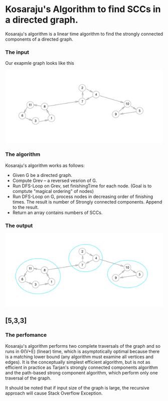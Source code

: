 # Kosaraju's Algorithm to find SCCs in a directed graph.

Kosaraju's algorithm is a linear time algorithm to find the strongly connected components of a directed graph.


### The input

Our exapmle graph looks like this

![initial_graph][initial_graph]

### The algorithm

Kosaraju's algorithm works as follows:
* Given G be a directed graph.
* Compute Grev – a reversed vesrion of G.
* Run DFS-Loop on Grev, set finishingTime for each node. (Goal is to comptute "magical ordering" of nodes)
* Run DFS-Loop on G, process nodes in decreasing order of finishing times. The result is number of Strongly connected components. Append to the result.
* Return an array contains numbers of SCCs.

### The output

![sccs_graph][sccs_graph]

## [5,3,3]


### The perfomance

Kosaraju's algorithm performs two complete traversals of the graph and so runs in Θ(V+E) (linear) time, which is asymptotically optimal because there is a matching lower bound (any algorithm must examine all vertices and edges). It is the conceptually simplest efficient algorithm, but is not as efficient in practice as Tarjan's strongly connected components algorithm and the path-based strong component algorithm, which perform only one traversal of the graph.

It should be noted that if input size of the graph is large, the recursive approach will cause Stack Overflow Exception. 

[initial_graph]: https://github.com/alexbtlv/swift_kosaraju/blob/master/assets/initial_graph.png "Graph"
[sccs_graph]: https://github.com/alexbtlv/swift_kosaraju/blob/master/assets/sccs_graph.png "SCCs"